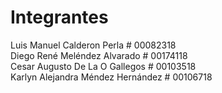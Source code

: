 # Integrantes
Luis Manuel Calderon Perla # 00082318  
Diego René Meléndez Alvarado # 00174118  
Cesar Augusto De La O Gallegos # 00103518  
Karlyn Alejandra Méndez Hernández # 00106718

